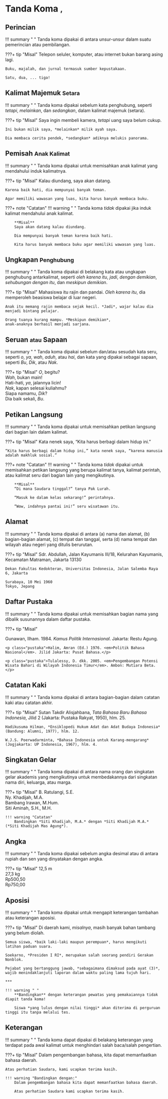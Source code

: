# Tanda Koma <small><span class="penanda">,</span></small>

## Perincian

!!! summary " "
    Tanda koma dipakai di antara unsur-unsur dalam suatu pemerincian atau pembilangan.

???+ tip "Misal"
    Telepon seluler, komputer, atau internet bukan barang asing lagi.

    Buku, majalah, dan jurnal termasuk sumber kepustakaan.

    Satu, dua, ... tiga!

## Kalimat Majemuk  <small>Setara</small>

!!! summary " "
    Tanda koma dipakai sebelum kata penghubung, seperti *tetapi*, *melainkan*, dan *sedangkan*, dalam kalimat majemuk (setara).

???+ tip "Misal"
    Saya ingin membeli kamera, *tetapi* uang saya belum cukup.

    Ini bukan milik saya, *melainkan* milik ayah saya.

    Dia membaca cerita pendek, *sedangkan* adiknya melukis panorama.

## Pemisah <small>Anak Kalimat</small>

!!! summary " "
    Tanda koma dipakai untuk memisahkan anak kalimat yang mendahului induk kalimatnya.

???+ tip "Misal"
    Kalau diundang, saya akan datang.

    Karena baik hati, dia mempunyai banyak teman.

    Agar memiliki wawasan yang luas, kita harus banyak membaca buku.

???+ note "Catatan"
    !!! warning " "
        Tanda koma *tidak* dipakai jika induk kalimat mendahului anak kalimat.

        **Misal**  
        Saya akan datang kalau diundang.

        Dia mempunyai banyak teman karena baik hati.

        Kita harus banyak membaca buku agar memiliki wawasan yang luas.

## Ungkapan <small>Penghubung</small>

!!! summary " "
    Tanda koma dipakai di belakang kata atau ungkapan penghubung antarkalimat, seperti *oleh karena itu*, *jadi*, *dengan demikian*, *sehubungan dengan itu*, dan *meskipun demikian*.

???+ tip "Misal"
    Mahasiswa itu rajin dan pandai. *Oleh karena itu*, dia memperoleh beasiswa belajar di luar negeri.

    Anak itu memang rajin membaca sejak kecil. *Jadi*, wajar kalau dia menjadi bintang pelajar.

    Orang tuanya kurang mampu. *Meskipun demikian*,
    anak-anaknya berhasil menjadi sarjana.

## Seruan <small>atau</small> Sapaan

!!! summary " "
    Tanda koma dipakai sebelum dan/atau sesudah kata seru, seperti *o*, *ya*, *wah*, *aduh*, atau *hai*, dan kata yang dipakai sebagai sapaan, seperti *Bu*, *Dik*, atau *Nak*.

???+ tip "Misal"
    *O*, begitu?  
    *Wah*, bukan main!  
    Hati-hati, *ya*, jalannya licin!  
    *Nak*, kapan selesai kuliahmu?  
    Siapa namamu, *Dik*?  
    Dia baik sekali, *Bu*.

## Petikan Langsung

!!! summary " "
    Tanda koma dipakai untuk memisahkan petikan langsung dari bagian lain dalam kalimat.

???+ tip "Misal"
    Kata nenek saya, “Kita harus berbagi dalam hidup ini.”

    “Kita harus berbagi dalam hidup ini,” kata nenek saya, “karena manusia adalah makhluk sosial.”

???+ note "Catatan"
    !!! warning " "
        Tanda koma *tidak* dipakai untuk memisahkan petikan langsung yang berupa kalimat tanya, kalimat perintah, atau kalimat seru dari bagian lain yang mengikutinya.

        **Misal**  
        “Di mana Saudara tinggal?” tanya Pak Lurah.

        “Masuk ke dalam kelas sekarang!” perintahnya.

        “Wow, indahnya pantai ini!” seru wisatawan itu.

## Alamat

!!! summary " "
    Tanda koma dipakai di antara (a) nama dan alamat, (b) bagian-bagian alamat, \(c) tempat dan tanggal, serta (d) nama tempat dan wilayah atau negeri yang ditulis berurutan.

???+ tip "Misal"
    Sdr. Abdullah, Jalan Kayumanis III/18, Kelurahan Kayumanis, Kecamatan Matraman, Jakarta 13130

    Dekan Fakultas Kedokteran, Universitas Indonesia, Jalan Salemba Raya 6, Jakarta

    Surabaya, 10 Mei 1960  
    Tokyo, Jepang

## Daftar Pustaka

!!! summary " "
    Tanda koma dipakai untuk memisahkan bagian nama yang dibalik susunannya dalam daftar pustaka.

???+ tip "Misal"
    <p class="pustaka">Gunawan, Ilham. 1984. <em>Kamus Politik Internasional</em>. Jakarta: Restu Agung.</p>

    <p class="pustaka">Halim, Amran (Ed.) 1976. <em>Politik Bahasa Nasional</em>. Jilid Jakarta: Pusat Bahasa.</p>

    <p class="pustaka">Tulalessy, D. dkk. 2005. <em>Pengembangan Potensi Wisata Bahari di Wilayah Indonesia Timur</em>. Ambon: Mutiara Beta.</p>

## Catatan Kaki

!!! summary " "
    Tanda koma dipakai di antara bagian-bagian dalam catatan kaki atau catatan akhir.

???+ tip "Misal"
    Sutan Takdir Alisjahbana, *Tata Bahasa Baru Bahasa Indonesia*, Jilid 2 (Jakarta: Pustaka Rakyat, 1950), hlm. 25.

    Hadikusuma Hilman, *Ensiklopedi Hukum Adat dan Adat Budaya Indonesia* (Bandung: Alumni, 1977), hlm. 12.

    W.J.S. Poerwadarminta, *Bahasa Indonesia untuk Karang-mengarang* (Jogjakarta: UP Indonesia, 1967), hlm. 4.

## Singkatan Gelar

!!! summary " "
    Tanda koma dipakai di antara nama orang dan singkatan gelar akademis yang mengikutinya untuk membedakannya dari singkatan nama diri, keluarga, atau marga.

???+ tip "Misal"
    B. Ratulangi, S.E.  
    Ny. Khadijah, M.A.  
    Bambang Irawan, M.Hum.  
    Siti Aminah, S.H., M.H.

    !!! warning "Catatan"  
        Bandingkan *Siti Khadijah, M.A.* dengan *Siti Khadijah M.A.* (*Siti Khadijah Mas Agung*).

## Angka

!!! summary " "
    Tanda koma dipakai sebelum angka desimal atau di antara rupiah dan sen yang dinyatakan dengan angka.

???+ tip "Misal"
    12,5 m  
    27,3 kg  
    Rp500,50  
    Rp750,00

## Aposisi

!!! summary " "
    Tanda koma dipakai untuk mengapit keterangan tambahan atau keterangan aposisi.

???+ tip "Misal"
    Di daerah kami, *misalnya*, masih banyak bahan tambang yang belum diolah.

    Semua siswa, *baik laki-laki maupun perempuan*, harus mengikuti latihan paduan suara.

    Soekarno, *Presiden I RI*, merupakan salah seorang pendiri Gerakan Nonblok.

    Pejabat yang bertanggung jawab, *sebagaimana dimaksud pada ayat (3)*, wajib menindaklanjuti laporan dalam waktu paling lama tujuh hari.

    ***

    !!! warning " "
        **Bandingkan** dengan keterangan pewatas yang pemakaiannya tidak diapit tanda koma!  

        Siswa *yang lulus dengan nilai tinggi* akan diterima di perguruan tinggi itu tanpa melalui tes.

## Keterangan

!!! summary " "
    Tanda koma dapat dipakai di belakang keterangan yang terdapat pada awal kalimat untuk menghindari salah baca/salah pengertian.

???+ tip "Misal"
    Dalam pengembangan bahasa, kita dapat memanfaatkan bahasa daerah.

    Atas perhatian Saudara, kami ucapkan terima kasih.

    !!! warning "Bandingkan dengan:"
        Dalam pengembangan bahasa kita dapat memanfaatkan bahasa daerah.

        Atas perhatian Saudara kami ucapkan terima kasih.


